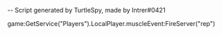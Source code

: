 -- Script generated by TurtleSpy, made by Intrer#0421

game:GetService("Players").LocalPlayer.muscleEvent:FireServer("rep")
